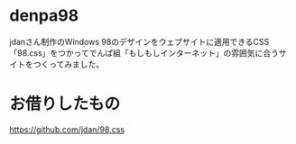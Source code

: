 # denpa98
jdanさん制作のWindows 98のデザインをウェブサイトに適用できるCSS「98.css」をつかってでんぱ組「もしもしインターネット」の雰囲気に合うサイトをつくってみました。
# お借りしたもの
https://github.com/jdan/98.css

